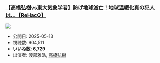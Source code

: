 ### [【高橋弘樹vs東大気象学者】防げ地球滅亡！地球温暖化真の犯人は…【ReHacQ】](https://www.youtube.com/watch?v=JxdSFPP3_Bg)
[![](https://img.youtube.com/vi/JxdSFPP3_Bg/sddefault.jpg)](https://www.youtube.com/watch?v=JxdSFPP3_Bg)
-   公開日: 2025-05-13
-   視聴数: 904,511
-   **いいね数: 6,729**
-   出演者: 渡部雅浩, [高橋弘樹](/rehacq_fan/people/高橋弘樹 "wikilink")
